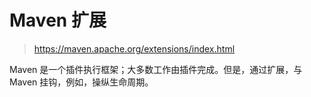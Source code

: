 # Maven 扩展

> https://maven.apache.org/extensions/index.html

Maven 是一个插件执行框架；大多数工作由插件完成。但是，通过扩展，与 Maven 挂钩，例如，操纵生命周期。